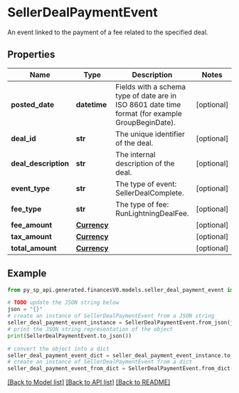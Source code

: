 # SellerDealPaymentEvent

An event linked to the payment of a fee related to the specified deal.

## Properties

Name | Type | Description | Notes
------------ | ------------- | ------------- | -------------
**posted_date** | **datetime** | Fields with a schema type of date are in ISO 8601 date time format (for example GroupBeginDate). | [optional] 
**deal_id** | **str** | The unique identifier of the deal. | [optional] 
**deal_description** | **str** | The internal description of the deal. | [optional] 
**event_type** | **str** | The type of event: SellerDealComplete. | [optional] 
**fee_type** | **str** | The type of fee: RunLightningDealFee. | [optional] 
**fee_amount** | [**Currency**](Currency.md) |  | [optional] 
**tax_amount** | [**Currency**](Currency.md) |  | [optional] 
**total_amount** | [**Currency**](Currency.md) |  | [optional] 

## Example

```python
from py_sp_api.generated.financesV0.models.seller_deal_payment_event import SellerDealPaymentEvent

# TODO update the JSON string below
json = "{}"
# create an instance of SellerDealPaymentEvent from a JSON string
seller_deal_payment_event_instance = SellerDealPaymentEvent.from_json(json)
# print the JSON string representation of the object
print(SellerDealPaymentEvent.to_json())

# convert the object into a dict
seller_deal_payment_event_dict = seller_deal_payment_event_instance.to_dict()
# create an instance of SellerDealPaymentEvent from a dict
seller_deal_payment_event_from_dict = SellerDealPaymentEvent.from_dict(seller_deal_payment_event_dict)
```
[[Back to Model list]](../README.md#documentation-for-models) [[Back to API list]](../README.md#documentation-for-api-endpoints) [[Back to README]](../README.md)


